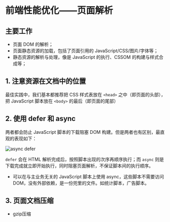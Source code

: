 # 前端性能优化——页面解析

## 主要工作

- 页面 DOM 的解析；
- 页面静态资源的加载，包括了页面引用的 JavaScript/CSS/图片/字体等；
- 静态资源的解析与处理，像是 JavaScript 的执行、CSSOM 的构建与样式合成等；

## 1. 注意资源在文档中的位置

最佳实践中，我们基本都推荐把 CSS 样式表放在 `<head>` 之中（即页面的头部），把 JavaScript 脚本放在 `<body>` 的最后（即页面的尾部）

## 2. 使用 defer 和 async

两者都会防止 JavaScript 脚本的下载阻塞 DOM 构建。但是两者也有区别，最直观的表现如下：

![async defer](E:\frontendStudy\前端性能优化\四、页面解析与处理.assets\async-defer.b9a4dc94.jpeg)

`defer` 会在 HTML 解析完成后，按照脚本出现的次序再顺序执行；而 `async` 则是下载完成就立即开始执行，同时阻塞页面解析，不保证脚本间的执行顺序。

- 可以在与主业务无关的 JavaScript 脚本上使用 async，这些脚本不需要访问DOM，没有外部依赖，是一份兜里的文件。如统计脚本，广告脚本。

## 3. 页面文档压缩

- gzip压缩

